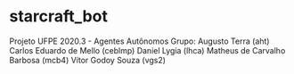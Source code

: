 # starcraft_bot

Projeto UFPE 2020.3 - Agentes Autônomos
Grupo: 
Augusto Terra (aht)
Carlos Eduardo de Mello (ceblmp)
Daniel
Lygia (lhca)
Matheus de Carvalho Barbosa (mcb4)
Vítor Godoy Souza (vgs2)
